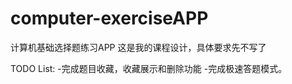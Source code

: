 # computer-exerciseAPP
计算机基础选择题练习APP
这是我的课程设计，具体要求先不写了

TODO List:
    -完成题目收藏，收藏展示和删除功能
    -完成极速答题模式。

